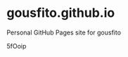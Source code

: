 # gousfito.github.io
Personal GitHub Pages site for gousfito





















































5fOoip
